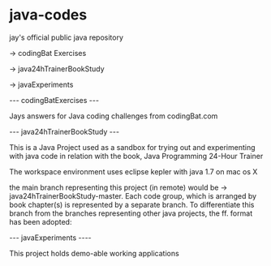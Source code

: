 java-codes
==========

jay's official public java repository

-> codingBat Exercises

-> java24hTrainerBookStudy

-> javaExperiments



--- codingBatExercises ---

Jays answers for Java coding challenges from codingBat.com

--- java24hTrainerBookStudy ---

This is a Java Project used as a sandbox for trying out and experimenting with java code in relation with the book, Java Programming 24-Hour Trainer

The workspace environment uses eclipse kepler with java 1.7 on mac os X

the main branch representing this project (in remote) would be -> java24hTrainerBookStudy-master. Each code group, which is arranged by book chapter(s) is represented by a separate branch. To differentiate this branch from the branches representing other java projects, the ff. format has been adopted:


--- javaExperiments ----

This project holds demo-able working applications